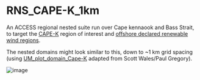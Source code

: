 # RNS_CAPE-K_1km
An ACCESS regional nested suite run over Cape kennaook and Bass Strait, to target the [CAPE-K](https://www.arm.gov/research/campaigns/amf2024cape-k) region of interest and [offshore declared renewable wind regions](https://www.dcceew.gov.au/energy/renewable/offshore-wind/areas).

The nested domains might look similar to this, down to ~1 km grid spacing (using [UM_plot_domain_Cape-K](UM_plot_domain_Cape-K.ipynb) adapted from Scott Wales/Paul Gregory).

![image](https://github.com/user-attachments/assets/a87d7e24-5d8b-4b1d-bfc8-654aab0ced8c)


